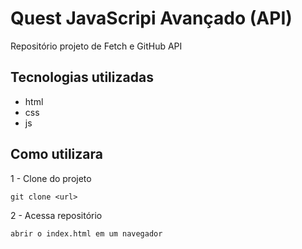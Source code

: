 # Quest JavaScripi Avançado (API)
Repositório projeto de Fetch e GitHub API
## Tecnologias utilizadas
- html
- css
- js
## Como utilizara
1 - Clone do projeto
```
git clone <url>
```
2 - Acessa repositório
```
abrir o index.html em um navegador
```
